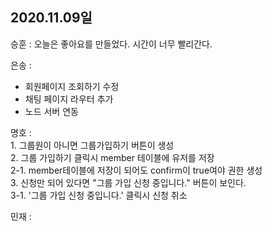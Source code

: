 ## 2020.11.09일

승훈 : 오늘은 좋아요를 만들었다. 시간이 너무 빨리간다.

은송 :
- 회원페이지 조회하기 수정
- 채팅 페이지 라우터 추가
- 노드 서버 연동

명호 :  
      1. 그룹원이 아니면 그룹가입하기 버튼이 생성  
      2. 그룹 가입하기 클릭시 member 테이블에 유저를 저장  
      2-1. member테이블에 저장이 되어도 confirm이 true여야 권한 생성  
      3. 신청만 되어 있다면 "그룹 가입 신청 중입니다." 버튼이 보인다.  
      3-1. '그룹 가입 신청 중입니다.' 클릭시 신청 취소  

민재 :
